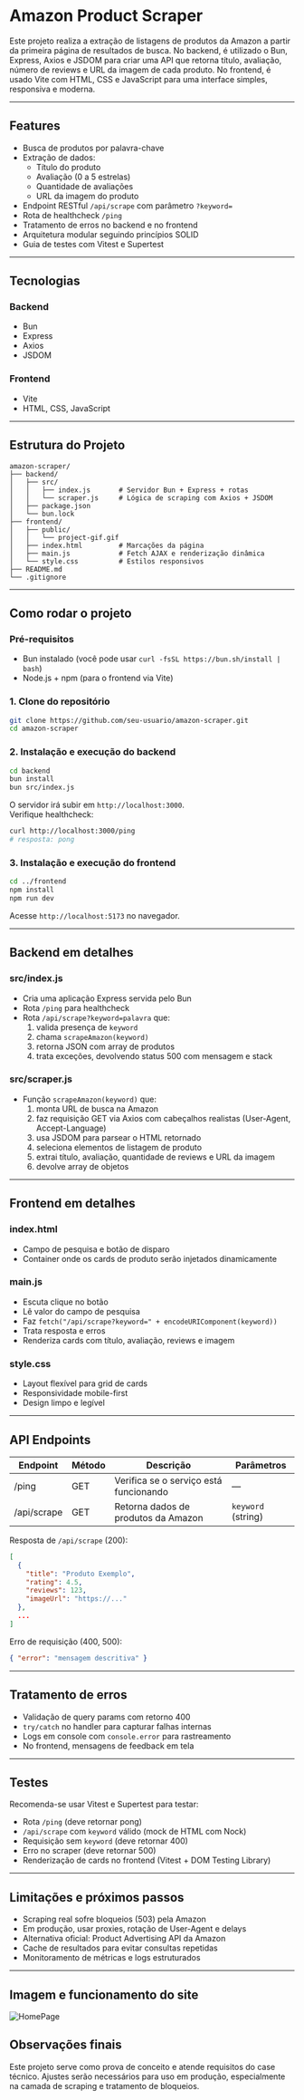 # Amazon Product Scraper

Este projeto realiza a extração de listagens de produtos da Amazon a partir da primeira página de resultados de busca. No backend, é utilizado o Bun, Express, Axios e JSDOM para criar uma API que retorna título, avaliação, número de reviews e URL da imagem de cada produto. No frontend, é usado Vite com HTML, CSS e JavaScript para uma interface simples, responsiva e moderna.

---

## Features

- Busca de produtos por palavra-chave  
- Extração de dados:  
  - Título do produto  
  - Avaliação (0 a 5 estrelas)  
  - Quantidade de avaliações  
  - URL da imagem do produto  
- Endpoint RESTful `/api/scrape` com parâmetro `?keyword=`  
- Rota de healthcheck `/ping`  
- Tratamento de erros no backend e no frontend  
- Arquitetura modular seguindo princípios SOLID  
- Guia de testes com Vitest e Supertest  

---

## Tecnologias

### Backend  
- Bun  
- Express  
- Axios  
- JSDOM  

### Frontend  
- Vite  
- HTML, CSS, JavaScript  

---

## Estrutura do Projeto

```
amazon-scraper/
├── backend/
│   ├── src/
│   │   ├── index.js       # Servidor Bun + Express + rotas
│   │   └── scraper.js     # Lógica de scraping com Axios + JSDOM
│   ├── package.json
│   └── bun.lock
├── frontend/
│   ├── public/
│   │   └── project-gif.gif
│   ├── index.html         # Marcações da página
│   ├── main.js            # Fetch AJAX e renderização dinâmica
│   └── style.css          # Estilos responsivos
├── README.md
└── .gitignore
```

---

## Como rodar o projeto

### Pré-requisitos

- Bun instalado (você pode usar `curl -fsSL https://bun.sh/install | bash`)  
- Node.js + npm (para o frontend via Vite)  

### 1. Clone do repositório

```bash
git clone https://github.com/seu-usuario/amazon-scraper.git
cd amazon-scraper
```

### 2. Instalação e execução do backend

```bash
cd backend
bun install
bun src/index.js
```

O servidor irá subir em `http://localhost:3000`.  
Verifique healthcheck:
```bash
curl http://localhost:3000/ping
# resposta: pong
```

### 3. Instalação e execução do frontend

```bash
cd ../frontend
npm install
npm run dev
```

Acesse `http://localhost:5173` no navegador.

---

## Backend em detalhes

### src/index.js

- Cria uma aplicação Express servida pelo Bun  
- Rota `/ping` para healthcheck  
- Rota `/api/scrape?keyword=palavra` que:  
  1. valida presença de `keyword`  
  2. chama `scrapeAmazon(keyword)`  
  3. retorna JSON com array de produtos  
  4. trata exceções, devolvendo status 500 com mensagem e stack  

### src/scraper.js

- Função `scrapeAmazon(keyword)` que:  
  1. monta URL de busca na Amazon  
  2. faz requisição GET via Axios com cabeçalhos realistas (User-Agent, Accept-Language)  
  3. usa JSDOM para parsear o HTML retornado  
  4. seleciona elementos de listagem de produto  
  5. extrai título, avaliação, quantidade de reviews e URL da imagem  
  6. devolve array de objetos  

---

## Frontend em detalhes

### index.html

- Campo de pesquisa e botão de disparo  
- Container onde os cards de produto serão injetados dinamicamente

### main.js

- Escuta clique no botão  
- Lê valor do campo de pesquisa  
- Faz `fetch("/api/scrape?keyword=" + encodeURIComponent(keyword))`  
- Trata resposta e erros  
- Renderiza cards com título, avaliação, reviews e imagem  

### style.css

- Layout flexível para grid de cards  
- Responsividade mobile-first  
- Design limpo e legível  

---

## API Endpoints

| Endpoint               | Método | Descrição                              | Parâmetros          |
|------------------------|--------|----------------------------------------|---------------------|
| /ping                  | GET    | Verifica se o serviço está funcionando | —                   |
| /api/scrape            | GET    | Retorna dados de produtos da Amazon    | `keyword` (string)  |

Resposta de `/api/scrape` (200):
```json
[
  {
    "title": "Produto Exemplo",
    "rating": 4.5,
    "reviews": 123,
    "imageUrl": "https://..."
  },
  ...
]
```

Erro de requisição (400, 500):
```json
{ "error": "mensagem descritiva" }
```

---

## Tratamento de erros

- Validação de query params com retorno 400  
- `try/catch` no handler para capturar falhas internas  
- Logs em console com `console.error` para rastreamento  
- No frontend, mensagens de feedback em tela  

---

## Testes

Recomenda-se usar Vitest e Supertest para testar:

- Rota `/ping` (deve retornar pong)  
- `/api/scrape` com `keyword` válido (mock de HTML com Nock)  
- Requisição sem `keyword` (deve retornar 400)  
- Erro no scraper (deve retornar 500)  
- Renderização de cards no frontend (Vitest + DOM Testing Library)  

---

## Limitações e próximos passos

- Scraping real sofre bloqueios (503) pela Amazon  
- Em produção, usar proxies, rotação de User-Agent e delays  
- Alternativa oficial: Product Advertising API da Amazon  
- Cache de resultados para evitar consultas repetidas  
- Monitoramento de métricas e logs estruturados  

---
## Imagem e funcionamento do site
![HomePage](./frontend/public/project-gif.gif)

## Observações finais

Este projeto serve como prova de conceito e atende requisitos do case técnico. Ajustes serão necessários para uso em produção, especialmente na camada de scraping e tratamento de bloqueios.
